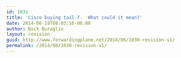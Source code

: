 ```yaml
---
id: 1031
title: 'Cisco buying tail-f.  What could it mean?'
date: 2014-06-19T08:03:16-06:00
author: Nick Buraglio
layout: revision
guid: http://www.forwardingplane.net/2014/06/1030-revision-v1/
permalink: /2014/06/1030-revision-v1/
---
```

